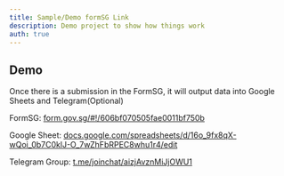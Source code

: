 ```yaml
---
title: Sample/Demo formSG Link
description: Demo project to show how things work
auth: true
---
```


## Demo

Once there is a submission in the FormSG, it will output data into Google Sheets and Telegram(Optional)

FormSG: [form.gov.sg/#!/606bf070505fae0011bf750b](https://form.gov.sg/#!/606bf070505fae0011bf750b)

Google Sheet: [docs.google.com/spreadsheets/d/16o_9fx8qX-wQoi_0b7C0klJ-O_7wZhFbRPEC8whu1r4/edit](https://docs.google.com/spreadsheets/d/16o_9fx8qX-wQoi_0b7C0klJ-O_7wZhFbRPEC8whu1r4/edit)

Telegram Group: [t.me/joinchat/aizjAvznMiJjOWU1
](https://t.me/joinchat/aizjAvznMiJjOWU1)
